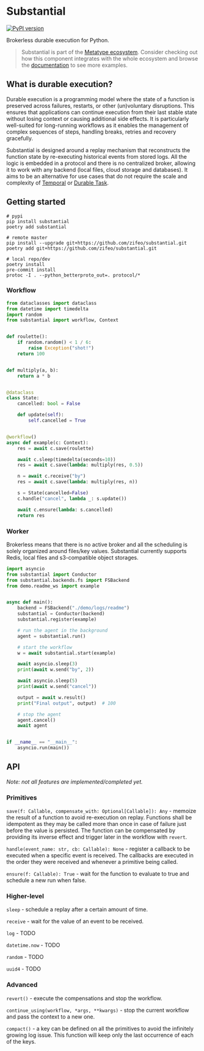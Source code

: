 # Substantial

[![PyPI version](https://badge.fury.io/py/substantial.svg)](https://badge.fury.io/py/substantial)

Brokerless durable execution for Python.

> Substantial is part of the
> [Metatype ecosystem](https://github.com/metatypedev/metatype). Consider
> checking out how this component integrates with the whole ecosystem and browse
> the
> [documentation](https://metatype.dev?utm_source=github&utm_medium=readme&utm_campaign=substantial)
> to see more examples.

## What is durable execution?

Durable execution is a programming model where the state of a function is preserved across failures, restarts, or other (un)voluntary disruptions. This ensures that applications can continue execution from their last stable state without losing context or causing additional side effects. It is particularly well-suited for long-running workflows as it enables the management of complex sequences of steps, handling breaks, retries and recovery gracefully.

Substantial is designed around a replay mechanism that reconstructs the function state by re-executing historical events from stored logs. All the logic is embedded in a protocol and there is no centralized broker, allowing it to work with any backend (local files, cloud storage and databases). It aims to be an alternative for use cases that do not require the scale and complexity of [Temporal](https://github.com/temporalio/temporal) or [Durable Task](https://github.com/Azure/durabletask).

## Getting started

```
# pypi
pip install substantial
poetry add substantial

# remote master
pip install --upgrade git+https://github.com/zifeo/substantial.git
poetry add git+https://github.com/zifeo/substantial.git

# local repo/dev
poetry install
pre-commit install
protoc -I . --python_betterproto_out=. protocol/*
```

### Workflow

```py
from dataclasses import dataclass
from datetime import timedelta
import random
from substantial import workflow, Context


def roulette():
    if random.random() < 1 / 6:
        raise Exception("shot!")
    return 100


def multiply(a, b):
    return a * b


@dataclass
class State:
    cancelled: bool = False

    def update(self):
        self.cancelled = True


@workflow()
async def example(c: Context):
    res = await c.save(roulette)

    await c.sleep(timedelta(seconds=10))
    res = await c.save(lambda: multiply(res, 0.5))

    n = await c.receive("by")
    res = await c.save(lambda: multiply(res, n))

    s = State(cancelled=False)
    c.handle("cancel", lambda _: s.update())

    await c.ensure(lambda: s.cancelled)
    return res
```

### Worker

Brokerless means that there is no active broker and all the scheduling is solely organized around files/key values. Substantial currently supports Redis, local files and s3-compatible object storages.

```py
import asyncio
from substantial import Conductor
from substantial.backends.fs import FSBackend
from demo.readme_ws import example


async def main():
    backend = FSBackend("./demo/logs/readme")
    substantial = Conductor(backend)
    substantial.register(example)

    # run the agent in the background
    agent = substantial.run()

    # start the workflow
    w = await substantial.start(example)

    await asyncio.sleep(3)
    print(await w.send("by", 2))

    await asyncio.sleep(5)
    print(await w.send("cancel"))

    output = await w.result()
    print("Final output", output)  # 100

    # stop the agent
    agent.cancel()
    await agent


if __name__ == "__main__":
    asyncio.run(main())
```

## API

_Note: not all features are implemented/completed yet._

### Primitives

`save(f: Callable, compensate_with: Optional[Callable]): Any` - memoize the result of a function to avoid re-execution on replay. Functions shall be idempotent as they may be called more than once in case of failure just before the value is persisted. The function can be compensated by providing its inverse effect and trigger later in the workflow with `revert`.

`handle(event_name: str, cb: Callable): None` - register a callback to be executed when a specific event is received. The callbacks are executed in the order they were received and whenever a primitive being called.

`ensure(f: Callable): True` - wait for the function to evaluate to true and schedule a new run when false.

### Higher-level

`sleep` - schedule a replay after a certain amount of time.

`receive` - wait for the value of an event to be received.

`log` - TODO

`datetime.now` - TODO

`random` - TODO

`uuid4` - TODO

### Advanced

`revert()` - execute the compensations and stop the workflow.

`continue_using(workflow, *args, **kwargs)` - stop the current workflow and pass the context to a new one.

`compact()` - a key can be defined on all the primitives to avoid the infinitely growing log issue. This function will keep only the last occurrence of each of the keys.
